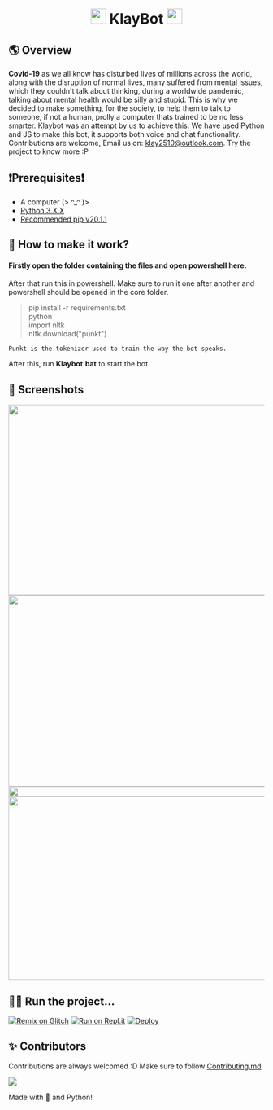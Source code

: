 <h1 align="center"> <img src="https://cdn.discordapp.com/emojis/852807136585318410.png?v=1" width="30px"> KlayBot <img src="https://cdn.discordapp.com/emojis/868326972009361489.png?v=1" width="30px">
 
##  🌎  Overview
**Covid-19** as we all know has disturbed lives of millions across the world, along with the disruption of normal lives, many suffered from mental issues, which they couldn't talk about thinking, during a worldwide pandemic, talking about mental health would be silly and stupid. This is why we decided to make something, for the society, to help them to talk to someone, if not a human, prolly a computer thats trained to be no less smarter. Klaybot was an attempt by us to achieve this. We have used Python and JS to make this bot, it supports both voice and chat functionality. Contributions are welcome, Email us on: [klay2510@outlook.com](mailto:klay2510@outlook.com). Try the project to know more :P

## ❗Prerequisites❗
- A computer (> ^_^ )>
- [Python 3.X.X](https://www.python.org/downloads/release/python-385/)
- [Recommended pip v20.1.1](https://www.geeksforgeeks.org/how-to-install-pip-on-windows/)
 
##  📝  How to make it work?

#### **Firstly open the folder containing the files and open powershell here**.

After that run this in powershell. Make sure to run it one after another and powershell should be opened in the core folder.
>pip install -r requirements.txt\
>python\
>import nltk \
>nltk.download("punkt")
```
Punkt is the tokenizer used to train the way the bot speaks.
```
After this, run **Klaybot.bat** to start the bot.
 
## 📸 Screenshots
<img src="https://user-images.githubusercontent.com/72490903/132651449-218ab220-2146-478f-9a94-b054c50e5b43.png" width="600" height="375">
<img src="https://user-images.githubusercontent.com/72490903/132651490-1b94ce52-7c48-4d3b-80ec-99cd87460ceb.png" width="600" height="375" align = "right">
 <img src="https://lh3.googleusercontent.com/proxy/EOiVXFLPQ575yzbGIesS_rA--4-NP2h6uxefg261ASQy8hLFFXA5R056XXj8LexDm0UeG0azey3XlfO0O7c90JbX" width="3000" height="20" align = "right"> 
<img src="https://user-images.githubusercontent.com/72490903/132651520-02f6118f-056e-4046-b818-7c8f1f9f012f.png" width="712" height="360">

## 🏃‍♂️ Run the project...

[![Remix on Glitch](https://cdn.glitch.com/2703baf2-b643-4da7-ab91-7ee2a2d00b5b%2Fremix-button.svg)](https://glitch.com/edit/#!/import/github/tejas2510/Klaybot-v3)
[![Run on Repl.it](https://repl.it/badge/github/SudhanPlayz/Discord-MusicBot)](https://repl.it/github/tejas2510/Klaybot-v3)
[![Deploy](https://www.herokucdn.com/deploy/button.svg)](https://heroku.com/deploy?template=https://github.com/tejas2510/Klaybot-v3)

## ✨ Contributors

Contributions are always welcomed :D Make sure to follow [Contributing.md](/CONTRIBUTING.md)

<a href="https://github.com/tejas2510/KlayBot-v6/graphs/contributors">
  <img src="https://contrib.rocks/image?repo=tejas2510/KlayBot-v6" />
</a>


Made with 💖 and Python!
